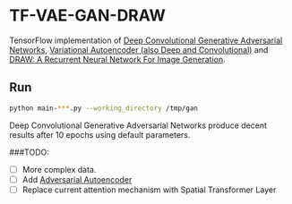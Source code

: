 # TF-VAE-GAN-DRAW

TensorFlow implementation of [Deep Convolutional Generative Adversarial Networks](http://arxiv.org/pdf/1511.06434.pdf), [Variational Autoencoder (also Deep and Convolutional)](http://arxiv.org/pdf/1312.6114v10.pdf) and [DRAW: A Recurrent Neural Network For Image Generation](http://arxiv.org/pdf/1502.04623v2.pdf).

## Run

```bash
python main-***.py --working_directory /tmp/gan
```

Deep Convolutional Generative Adversarial Networks produce decent results after 10 epochs using default parameters.

###TODO:
- [ ] More complex data.
- [ ] Add [Adversarial Autoencoder](http://arxiv.org/pdf/1511.05644.pdf)
- [ ] Replace current attention mechanism with Spatial Transformer Layer
